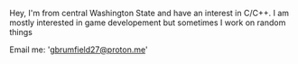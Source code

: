 <!--
**graham-brumfield/graham-brumfield** is a ✨ _special_ ✨ repository because its `README.md` (this file) appears on your GitHub profile.
-->

Hey, I'm from central Washington State and have an interest in C/C++.
I am mostly interested in game developement but sometimes I work on random things



Email me: 'gbrumfield27@proton.me'
